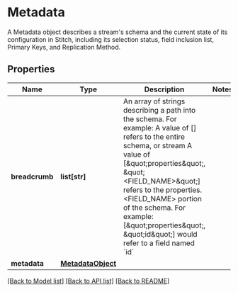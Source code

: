 # Metadata

A Metadata object describes a stream's schema and the current state of its configuration in Stitch, including its selection status, field inclusion list, Primary Keys, and Replication Method.
## Properties
Name | Type | Description | Notes
------------ | ------------- | ------------- | -------------
**breadcrumb** | **list[str]** | An array of strings describing a path into the schema. For example: A value of [] refers to the entire schema, or stream A value of [\&quot;properties\&quot;, \&quot;&lt;FIELD_NAME&gt;\&quot;] refers to the properties.&lt;FIELD_NAME&gt; portion of the schema. For example: [\&quot;properties\&quot;, \&quot;id\&quot;] would refer to a field named &#x60;id&#x60;  |
**metadata** | [**MetadataObject**](MetadataObject.md) |  |

[[Back to Model list]](../README.md#documentation-for-models) [[Back to API list]](../README.md#documentation-for-api-endpoints) [[Back to README]](../README.md)


